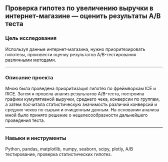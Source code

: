 ## Проверка гипотез по увеличению выручки в интернет-магазине — оценить результаты A/B теста ##




### Цель исследования

Используя данные интернет-магазина, нужно приоритезировать гипотезы, произвести оценку результатов A/B-тестирования различными методами.

---

### Описание проекта

Мною была проведена приоритизация гипотез по фреймворкам ICE и RICE. Затем я провела анализ результатов A/B-теста, построила графики кумулятивной выручки, среднего чека, конверсии по группам, а затем посчитала статистическую значимость различий конверсий и средних чеков по сырым и очищенным данным. На основании анализа мной было принято решение о нецелесообразности дальнейшего проведения теста.

---

### Навыки и инструменты

Python, pandas, matplotlib, numpy, seaborn, scipy, plotly, А/В тестирование, проверка статистических гипотез.
